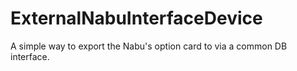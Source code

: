 # ExternalNabuInterfaceDevice
A simple way to export the Nabu's option card to via a common DB interface.
